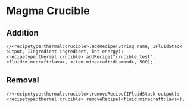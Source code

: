 # Magma Crucible

## Addition

```zenscript
//<recipetype:thermal:crucible>.addRecipe(String name, IFluidStack output, IIngredient ingredient, int energy);
<recipetype:thermal:crucible>.addRecipe("crucible_test", <fluid:minecraft:lava>, <item:minecraft:diamond>, 500);
```

## Removal

```zenscript
//<recipetype:thermal:crucible>.removeRecipe(IFluidStack output);
<recipetype:thermal:crucible>.removeRecipe(<fluid:minecraft:lava>);
```
